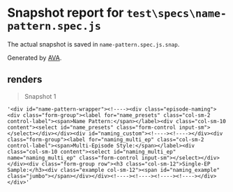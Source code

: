 # Snapshot report for `test\specs\name-pattern.spec.js`

The actual snapshot is saved in `name-pattern.spec.js.snap`.

Generated by [AVA](https://ava.li).

## renders

> Snapshot 1

    '<div id="name-pattern-wrapper"><!----><div class="episode-naming"><div class="form-group"><label for="name_presets" class="col-sm-2 control-label"><span>Name Pattern:</span></label><div class="col-sm-10 content"><select id="name_presets" class="form-control input-sm"></select></div></div><div id="naming_custom"><!----><!----></div><div class="form-group"><label for="naming_multi_ep" class="col-sm-2 control-label"><span>Multi-Episode Style:</span></label><div class="col-sm-10 content"><select id="naming_multi_ep" name="naming_multi_ep" class="form-control input-sm"></select></div></div><div class="form-group row"><h3 class="col-sm-12">Single-EP Sample:</h3><div class="example col-sm-12"><span id="naming_example" class="jumbo"></span></div></div><!----><!----><!----><!----></div></div>'
